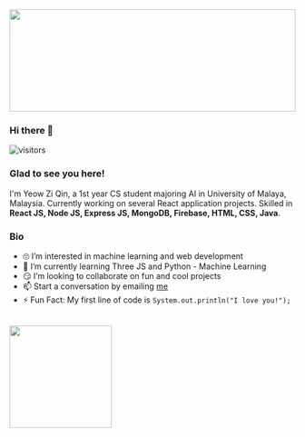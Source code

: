 <img height="180rem" width="100%" src="https://github.com/halfrost/halfrost/blob/master/icons/header_.png?raw=true" />

### Hi there 👋 
![visitors](https://visitor-badge.glitch.me/badge?page_id=page.id)

### Glad to see you here! 

I'm Yeow Zi Qin, a 1st year CS student majoring AI in University of Malaya, Malaysia. Currently working on several React application projects. Skilled in <strong>React JS, Node JS, Express JS, MongoDB, Firebase, HTML, CSS, Java</strong>. 


### Bio

<ul>
<li> 🙄 I’m interested in machine learning and web development </li>
<li> 🏁 I’m currently learning Three JS and Python - Machine Learning</li>
<li> 😏 I’m looking to collaborate on fun and cool projects </li>
<li> 📫 Start a conversation by emailing <a href="mailto:ziqinyeow@gmail.com">me</a> </li>
<li> ⚡ Fun Fact: My first line of code is <code>System.out.println("I love you!");</code></li>
</ul>
<br>
<img height="180em" src="https://github-readme-stats.vercel.app/api?username=ziqinyeow&show_icons=true&hide_border=true&&count_private=true&include_all_commits=true" />

<!-- <div style="display=flex">
<img height="180em" width="auto" src="https://github-readme-stats.vercel.app/api/top-langs/?username=ziqinyeow&layout=compact" />
</div>
->
